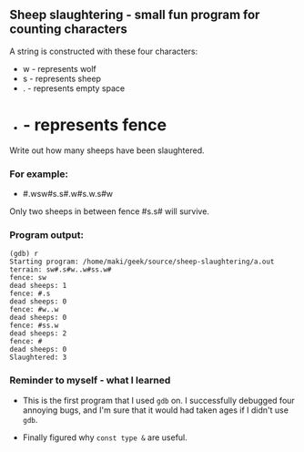 ## Sheep slaughtering - small fun program for counting characters

A string is constructed with these four characters:
* w - represents wolf 
* s - represents sheep
* . - represents empty space
* # - represents fence

Write out how many sheeps have been slaughtered.

### For example:

* #.wsw#s.s#.w#s.w.s#w

Only two sheeps in between fence #s.s# will survive.


### Program output:

    (gdb) r
    Starting program: /home/maki/geek/source/sheep-slaughtering/a.out 
    terrain: sw#.s#w..w#ss.w#
    fence: sw
    dead sheeps: 1
    fence: #.s
    dead sheeps: 0
    fence: #w..w
    dead sheeps: 0
    fence: #ss.w
    dead sheeps: 2
    fence: #
    dead sheeps: 0
    Slaughtered: 3

### Reminder to myself - what I learned

* This is the first program that I used ```gdb``` on. I successfully debugged four
annoying bugs, and I'm sure that it would had taken ages if I didn't use 
```gdb```.

* Finally figured why ```const type &``` are useful.

